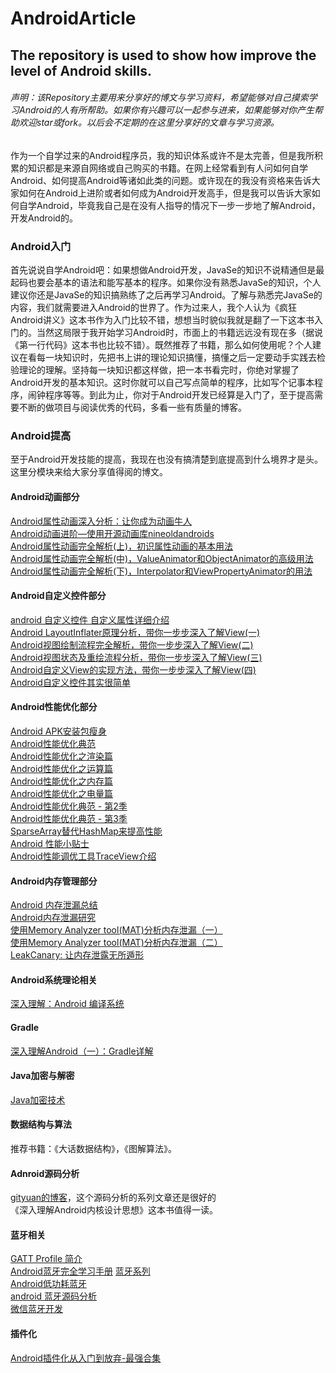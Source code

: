 # AndroidArticle
## The repository is used to show how improve the level of Android skills.<br>
###### 声明：该Repository主要用来分享好的博文与学习资料，希望能够对自己摸索学习Android的人有所帮助。如果你有兴趣可以一起参与进来，如果能够对你产生帮助欢迎star或fork。以后会不定期的在这里分享好的文章与学习资源。<br>
作为一个自学过来的Android程序员，我的知识体系或许不是太完善，但是我所积累的知识都是来源自网络或自己购买的书籍。在网上经常看到有人问如何自学Android、如何提高Android等诸如此类的问题。或许现在的我没有资格来告诉大家如何在Android上进阶或者如何成为Android开发高手，但是我可以告诉大家如何自学Android，毕竟我自己是在没有人指导的情况下一步一步地了解Android，开发Android的。<br>
### Android入门<br>
首先说说自学Android吧：如果想做Android开发，JavaSe的知识不说精通但是最起码也要会基本的语法和能写基本的程序。如果你没有熟悉JavaSe的知识，个人建议你还是JavaSe的知识搞熟练了之后再学习Android。了解与熟悉完JavaSe的内容，我们就需要进入Android的世界了。作为过来人，我个人认为《疯狂Android讲义》这本书作为入门比较不错，想想当时貌似我就是翻了一下这本书入门的。当然这局限于我开始学习Android时，市面上的书籍远远没有现在多（据说《第一行代码》这本书也比较不错）。既然推荐了书籍，那么如何使用呢？个人建议在看每一块知识时，先把书上讲的理论知识搞懂，搞懂之后一定要动手实践去检验理论的理解。坚持每一块知识都这样做，把一本书看完时，你绝对掌握了Android开发的基本知识。这时你就可以自己写点简单的程序，比如写个记事本程序，闹钟程序等等。到此为止，你对于Android开发已经算是入门了，至于提高需要不断的做项目与阅读优秀的代码，多看一些有质量的博客。<br>
### Android提高<br>
至于Android开发技能的提高，我现在也没有搞清楚到底提高到什么境界才是头。这里分模块来给大家分享值得阅的博文。<br>
#### Android动画部分<br>
 [Android属性动画深入分析：让你成为动画牛人](http://blog.csdn.net/singwhatiwanna/article/details/17841165)<br>
 [Android动画进阶—使用开源动画库nineoldandroids](http://blog.csdn.net/singwhatiwanna/article/details/17639987)<br>
 [Android属性动画完全解析(上)，初识属性动画的基本用法](http://blog.csdn.net/guolin_blog/article/details/43536355)<br>
 [Android属性动画完全解析(中)，ValueAnimator和ObjectAnimator的高级用法](http://blog.csdn.net/guolin_blog/article/details/43816093)<br>
 [Android属性动画完全解析(下)，Interpolator和ViewPropertyAnimator的用法](http://blog.csdn.net/guolin_blog/article/details/44171115)<br>
#### Android自定义控件部分<br>
 [android 自定义控件 自定义属性详细介绍](http://blog.csdn.net/gc_gongchao/article/details/39580253)<br>
 [ Android LayoutInflater原理分析，带你一步步深入了解View(一)](http://blog.csdn.net/guolin_blog/article/details/12921889)<br>
 [ Android视图绘制流程完全解析，带你一步步深入了解View(二)](http://blog.csdn.net/guolin_blog/article/details/16330267)<br>
 [Android视图状态及重绘流程分析，带你一步步深入了解View(三)](http://blog.csdn.net/guolin_blog/article/details/17045157)<br>
 [ Android自定义View的实现方法，带你一步步深入了解View(四)](http://blog.csdn.net/guolin_blog/article/details/17357967)<br>
 [Android自定义控件其实很简单](http://blog.csdn.net/column/details/androidcustomview.html)<br>
#### Android性能优化部分<br>
 [Android APK安装包瘦身](http://hukai.me/android-tips-for-reduce-apk-size/)<br>
 [Android性能优化典范](http://hukai.me/android-performance-patterns/)<br>
 [Android性能优化之渲染篇](http://hukai.me/android-performance-render/)<br>
 [Android性能优化之运算篇](http://hukai.me/android-performance-compute/)<br>
 [Android性能优化之内存篇](http://hukai.me/android-performance-memory/)<br>
 [Android性能优化之电量篇](http://hukai.me/android-performance-battery/)<br>
 [Android性能优化典范 - 第2季](http://hukai.me/android-performance-patterns-season-2/)<br>
 [Android性能优化典范 - 第3季](http://hukai.me/android-performance-patterns-season-3/)<br>
 [SparseArray替代HashMap来提高性能](http://android-performance.com/android/2014/02/10/android-sparsearray-vs-hashmap.html)<br>
 [Android 性能小贴士](http://android-performance.com/android/2014/01/26/android-perf-tips.html)<br>
 [Android性能调优工具TraceView介绍](http://www.trinea.cn/android/android-traceview/)<br>
#### Android内存管理部分<br>
 [Android 内存泄漏总结](https://yq.aliyun.com/articles/3009)<br>
 [Android内存泄漏研究](http://jiajixin.cn/2015/01/06/memory_leak/)<br>
 [使用Memory Analyzer tool(MAT)分析内存泄漏（一）](http://www.blogjava.net/rosen/archive/2010/05/21/321575.html)<br>
 [使用Memory Analyzer tool(MAT)分析内存泄漏（二）](http://www.blogjava.net/rosen/archive/2010/06/13/323522.html)<br>
 [LeakCanary: 让内存泄露无所遁形](http://www.liaohuqiu.net/cn/posts/leak-canary/)<br>
#### Android系统理论相关<br>
[深入理解：Android 编译系统](http://blog.csdn.net/huangyabin001/article/details/36383031)<br>
#### Gradle<br>
[深入理解Android（一）：Gradle详解](http://www.infoq.com/cn/articles/android-in-depth-gradle/)<br>
#### Java加密与解密<br>
[Java加密技术](http://snowolf.iteye.com/category/68576)
#### 数据结构与算法<br>
推荐书籍：《大话数据结构》，《图解算法》。<br>
#### Adnroid源码分析<br>
[gityuan的博客](http://gityuan.com/)，这个源码分析的系列文章还是很好的<br>
《深入理解Android内核设计思想》这本书值得一读。<br>
#### 蓝牙相关<br>
[GATT Profile 简介](https://race604.com/gatt-profile-intro/)<br>
[Android蓝牙完全学习手册](http://www.voidcn.com/blog/joychanger/article/p-5974678.html)
[蓝牙系列](http://www.wowotech.net/sort/bluetooth)<br>
[Android低功耗蓝牙](http://blog.csdn.net/qinxiandiqi/article/details/40741269)<br>
[android 蓝牙源码分析](http://www.cnblogs.com/chenbin7/archive/2012/07/26/2608135.html)<br>
[微信蓝牙开发](http://www.vxzsk.com/174.html)<br>
#### 插件化<br>
[Android插件化从入门到放弃-最强合集](http://www.jianshu.com/p/353514d315a7)<br>

